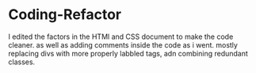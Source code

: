 # Coding-Refactor

I edited the factors in the HTMl and CSS document to make the code cleaner. as well as adding comments inside the code as i went. mostly replacing divs with more properly labbled tags, adn combining redundant classes. 





